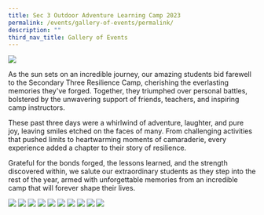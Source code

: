 ```yaml
---
title: Sec 3 Outdoor Adventure Learning Camp 2023
permalink: /events/gallery-of-events/permalink/
description: ""
third_nav_title: Gallery of Events
---
```

![](/images/2023%20sec%203%20camp%20(1).jpeg)

As the sun sets on an incredible journey, our amazing students bid farewell to the Secondary Three Resilience Camp, cherishing the everlasting memories they've forged. Together, they triumphed over personal battles, bolstered by the unwavering support of friends, teachers, and inspiring camp instructors.

These past three days were a whirlwind of adventure, laughter, and pure joy, leaving smiles etched on the faces of many. From challenging activities that pushed limits to heartwarming moments of camaraderie, every experience added a chapter to their story of resilience.

Grateful for the bonds forged, the lessons learned, and the strength discovered within, we salute our extraordinary students as they step into the rest of the year, armed with unforgettable memories from an incredible camp that will forever shape their lives.

![](/images/2023%20sec%203%20camp%20(2).jpeg)
![](/images/2023%20sec%203%20camp%20(3).jpeg)
![](/images/2023%20sec%203%20camp%20(4).jpeg)
![](/images/2023%20sec%203%20camp%20(5).jpeg)
![](/images/2023%20sec%203%20camp%20(6).jpeg)
![](/images/2023%20sec%203%20camp%20(7).jpeg)
![](/images/2023%20sec%203%20camp%20(8).jpeg)
![](/images/2023%20sec%203%20camp%20(9).jpeg)
![](/images/2023%20sec%203%20camp%20(10).jpeg)
![](/images/2023%20sec%203%20camp%20(11).jpeg)
